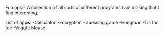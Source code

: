 Fun ops - A collection of all sorts of different programs I am making that I find interesting.

List of apps: 
-Calculator
-Encryption
-Guessing game
-Hangman
-Tic tac toe
-Wiggle Mouse

